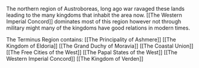 The northern region of Austroboreas, long ago war ravaged these lands leading to the many kingdoms that inhabit the area now. [[The Western Imperial Concord]] dominates most of this region however not through military might many of the kingdoms have good relations in modern times. 

The Terminus Region contains:
[[The Principality of Ashmere]]
[[The Kingdom of Eldoria]]
[[The Grand Duchy of Moravia]]
[[The Coastal Union]]
[[The Free Cities of the West]]
[[The Papal States of the West]]
[[The Western Imperial Concord]]
[[The Kingdom of Verden]]
